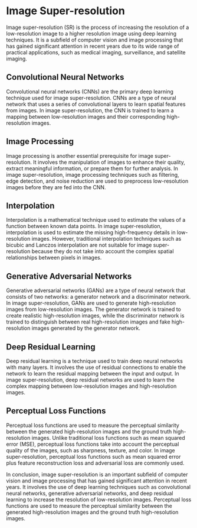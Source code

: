 # Image Super-resolution

Image super-resolution (SR) is the process of increasing the resolution of a low-resolution image to a higher resolution image using deep learning techniques. It is a subfield of computer vision and image processing that has gained significant attention in recent years due to its wide range of practical applications, such as medical imaging, surveillance, and satellite imaging.

## Convolutional Neural Networks

Convolutional neural networks (CNNs) are the primary deep learning technique used for image super-resolution. CNNs are a type of neural network that uses a series of convolutional layers to learn spatial features from images. In image super-resolution, the CNN is trained to learn a mapping between low-resolution images and their corresponding high-resolution images.

## Image Processing

Image processing is another essential prerequisite for image super-resolution. It involves the manipulation of images to enhance their quality, extract meaningful information, or prepare them for further analysis. In image super-resolution, image processing techniques such as filtering, edge detection, and noise reduction are used to preprocess low-resolution images before they are fed into the CNN.

## Interpolation

Interpolation is a mathematical technique used to estimate the values of a function between known data points. In image super-resolution, interpolation is used to estimate the missing high-frequency details in low-resolution images. However, traditional interpolation techniques such as bicubic and Lanczos interpolation are not suitable for image super-resolution because they do not take into account the complex spatial relationships between pixels in images.

## Generative Adversarial Networks

Generative adversarial networks (GANs) are a type of neural network that consists of two networks: a generator network and a discriminator network. In image super-resolution, GANs are used to generate high-resolution images from low-resolution images. The generator network is trained to create realistic high-resolution images, while the discriminator network is trained to distinguish between real high-resolution images and fake high-resolution images generated by the generator network.

## Deep Residual Learning

Deep residual learning is a technique used to train deep neural networks with many layers. It involves the use of residual connections to enable the network to learn the residual mapping between the input and output. In image super-resolution, deep residual networks are used to learn the complex mapping between low-resolution images and high-resolution images.

## Perceptual Loss Functions

Perceptual loss functions are used to measure the perceptual similarity between the generated high-resolution images and the ground truth high-resolution images. Unlike traditional loss functions such as mean squared error (MSE), perceptual loss functions take into account the perceptual quality of the images, such as sharpness, texture, and color. In image super-resolution, perceptual loss functions such as mean squared error plus feature reconstruction loss and adversarial loss are commonly used. 

In conclusion, image super-resolution is an important subfield of computer vision and image processing that has gained significant attention in recent years. It involves the use of deep learning techniques such as convolutional neural networks, generative adversarial networks, and deep residual learning to increase the resolution of low-resolution images. Perceptual loss functions are used to measure the perceptual similarity between the generated high-resolution images and the ground truth high-resolution images.
